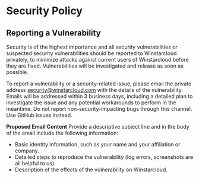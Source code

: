 # Security Policy

## Reporting a Vulnerability

Security is of the highest importance and all security vulnerabilities or suspected security vulnerabilities should be reported to Winstarcloud privately,
to minimize attacks against current users of Winstarcloud before they are fixed. Vulnerabilities will be investigated and release as soon as possible.

To report a vulnerability or a security-related issue, please email the private address security@winstarcloud.com with the details of the vulnerability.
Emails will be addressed within 3 business days, including a detailed plan to investigate the issue and any potential workarounds to perform in the meantime.
Do not report non-security-impacting bugs through this channel. Use GitHub issues instead.

**Proposed Email Content**
Provide a descriptive subject line and in the body of the email include the following information:

- Basic identity information, such as your name and your affiliation or company.
- Detailed steps to reproduce the vulnerability (log errors, screenshots are all helpful to us).
- Description of the effects of the vulnerability on Winstarcloud.